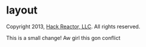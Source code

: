# layout

Copyright 2013, [Hack Reactor, LLC](http://hackreactor.com). All rights reserved.

This is a small change!
Aw girl this gon conflict
